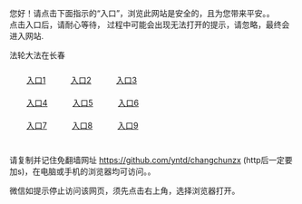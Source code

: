 您好！请点击下面指示的“入口”，浏览此网站是安全的，且为您带来平安。。 <br/>
点击入口后，请耐心等待， 过程中可能会出现无法打开的提示，请忽略，最终会进入网站. </br>

法轮大法在长春<br/>
<div style="padding:10px"><a style="margin:20px" target="_blank" href="https://d1pb5h6bm22a4z.cloudfront.net/2Qpsp?lkonxqz" id="ccLink1" rel="nofollow">入口1</a> <a target="_blank" style="margin:20px" href="https://d3esu4ec4n20s1.cloudfront.net/2Qpsp?pyccdgi" id="ccLink2" rel="nofollow">入口2</a> <a style="margin:20px" target="_blank" href="https://d3dmr1di1h7ntz.cloudfront.net/2Qpsp?oaquho" id="ccLink3" rel="nofollow">入口3</a></div>

<div style="padding:10px" ><a style="margin:20px" target="_blank" href="https://d1pb5h6bm22a4z.cloudfront.net/2Qpsp?lkonxqz" id="ccLink4" rel="nofollow">入口4</a> <a style="margin:20px" href="https://d3esu4ec4n20s1.cloudfront.net/2Qpsp?pyccdgi" target="_blank" id="ccLink5" rel="nofollow">入口5</a> <a style="margin:20px" href="https://d3dmr1di1h7ntz.cloudfront.net/2Qpsp?oaquho" target="_blank" id="ccLink6" rel="nofollow">入口6</a></div>

<div style="padding:10px"><a style="margin:20px" target="_blank" href="https://d1pb5h6bm22a4z.cloudfront.net/2Qpsp?lkonxqz" id="ccLink7" rel="nofollow">入口7</a> <a style="margin:20px" href="https://d3esu4ec4n20s1.cloudfront.net/2Qpsp?pyccdgi" target="_blank" id="ccLink8" rel="nofollow">入口8</a> <a style="margin:20px" target="_blank" href="https://d3dmr1di1h7ntz.cloudfront.net/2Qpsp?oaquho" id="ccLink9" rel="nofollow">入口9</a></div>

<br/>



请复制并记住免翻墙网址 https://github.com/yntd/changchunzx (http后一定要加s)，在电脑或手机的浏览器均可访问。。<br/>

微信如提示停止访问该网页，须先点击右上角，选择浏览器打开。
